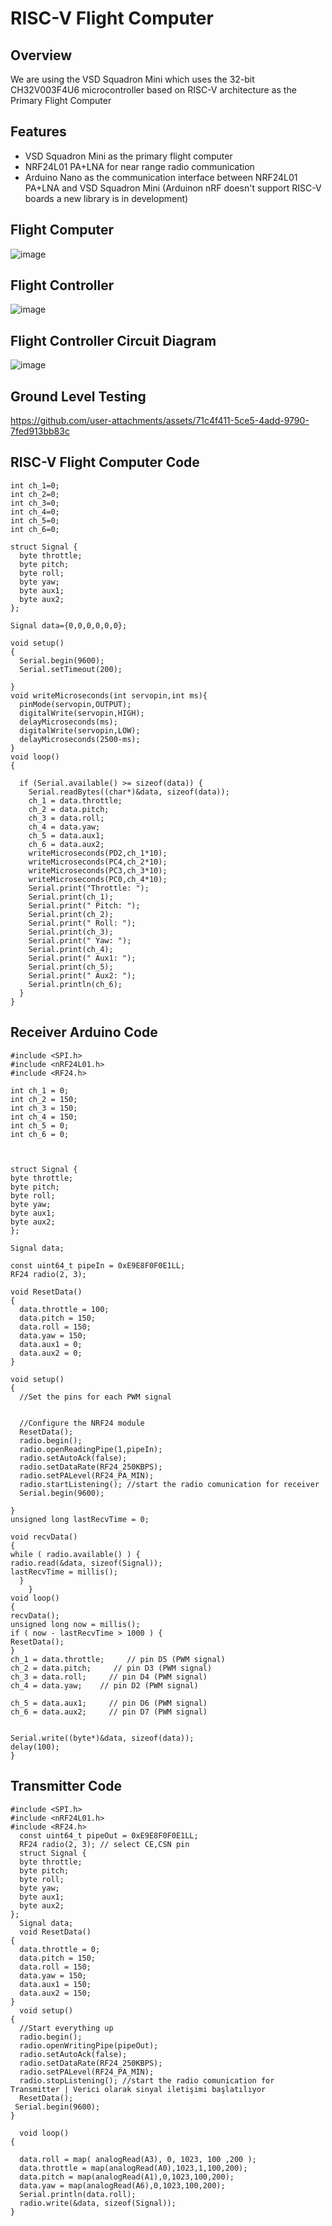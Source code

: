 # RISC-V Flight Computer
## Overview
We are using the VSD Squadron Mini which uses the 32-bit CH32V003F4U6 microcontroller based on RISC-V architecture as the Primary Flight Computer

## Features
- VSD Squadron Mini as the primary flight computer
- NRF24L01 PA+LNA for near range radio communication
- Arduino Nano as the communication interface between NRF24L01 PA+LNA and VSD Squadron Mini (Arduinon nRF doesn't support RISC-V boards a new library is in development)

## Flight Computer
![image](https://github.com/user-attachments/assets/427a126a-f084-4e91-9138-f149d6d50837)

## Flight Controller
![image](https://github.com/user-attachments/assets/7c03af38-7ebb-418e-9b0a-a36e91db5e99)

## Flight Controller Circuit Diagram
![image](https://github.com/user-attachments/assets/245508f1-bbec-4bb0-a404-9577720980e9)

## Ground Level Testing
https://github.com/user-attachments/assets/71c4f411-5ce5-4add-9790-7fed913bb83c

## RISC-V Flight Computer Code
```
int ch_1=0;
int ch_2=0;
int ch_3=0;
int ch_4=0;
int ch_5=0;
int ch_6=0;

struct Signal {
  byte throttle;
  byte pitch;
  byte roll;
  byte yaw;
  byte aux1;
  byte aux2;
};

Signal data={0,0,0,0,0,0};

void setup()
{
  Serial.begin(9600);
  Serial.setTimeout(200); 
  
} 
void writeMicroseconds(int servopin,int ms){
  pinMode(servopin,OUTPUT);
  digitalWrite(servopin,HIGH);
  delayMicroseconds(ms);
  digitalWrite(servopin,LOW);
  delayMicroseconds(2500-ms);
}
void loop()
{
 
  if (Serial.available() >= sizeof(data)) {
    Serial.readBytes((char*)&data, sizeof(data));
    ch_1 = data.throttle;
    ch_2 = data.pitch;
    ch_3 = data.roll;
    ch_4 = data.yaw;
    ch_5 = data.aux1;
    ch_6 = data.aux2;
    writeMicroseconds(PD2,ch_1*10);
    writeMicroseconds(PC4,ch_2*10);
    writeMicroseconds(PC3,ch_3*10);
    writeMicroseconds(PC0,ch_4*10);
    Serial.print("Throttle: ");
    Serial.print(ch_1);
    Serial.print(" Pitch: ");
    Serial.print(ch_2);
    Serial.print(" Roll: ");
    Serial.print(ch_3);
    Serial.print(" Yaw: ");
    Serial.print(ch_4);
    Serial.print(" Aux1: ");
    Serial.print(ch_5);
    Serial.print(" Aux2: ");
    Serial.println(ch_6);
  }
} 
```
## Receiver Arduino Code
```
#include <SPI.h>
#include <nRF24L01.h>
#include <RF24.h>

int ch_1 = 0;
int ch_2 = 150;
int ch_3 = 150;
int ch_4 = 150;
int ch_5 = 0;
int ch_6 = 0;



struct Signal {
byte throttle;      
byte pitch;
byte roll;
byte yaw;
byte aux1;
byte aux2;
};

Signal data;

const uint64_t pipeIn = 0xE9E8F0F0E1LL;
RF24 radio(2, 3); 

void ResetData()
{
  data.throttle = 100;   
  data.pitch = 150;   
  data.roll = 150;     
  data.yaw = 150;     
  data.aux1 = 0;   
  data.aux2 = 0; 
}

void setup()
{
  //Set the pins for each PWM signal 
 

  //Configure the NRF24 module
  ResetData();
  radio.begin();
  radio.openReadingPipe(1,pipeIn);
  radio.setAutoAck(false);
  radio.setDataRate(RF24_250KBPS);
  radio.setPALevel(RF24_PA_MIN);
  radio.startListening(); //start the radio comunication for receiver
  Serial.begin(9600);

}
unsigned long lastRecvTime = 0;

void recvData()
{
while ( radio.available() ) {
radio.read(&data, sizeof(Signal));
lastRecvTime = millis(); 
  }
    }
void loop()
{
recvData();
unsigned long now = millis();
if ( now - lastRecvTime > 1000 ) {
ResetData(); 
}
ch_1 = data.throttle;     // pin D5 (PWM signal)
ch_2 = data.pitch;     // pin D3 (PWM signal)
ch_3 = data.roll;     // pin D4 (PWM signal)
ch_4 = data.yaw;    // pin D2 (PWM signal)

ch_5 = data.aux1;     // pin D6 (PWM signal)
ch_6 = data.aux2;     // pin D7 (PWM signal)


Serial.write((byte*)&data, sizeof(data));
delay(100);
}
```
## Transmitter Code
```
#include <SPI.h>
#include <nRF24L01.h>
#include <RF24.h>
  const uint64_t pipeOut = 0xE9E8F0F0E1LL;  
  RF24 radio(2, 3); // select CE,CSN pin 
  struct Signal {
  byte throttle;
  byte pitch;
  byte roll;
  byte yaw;
  byte aux1;
  byte aux2;
};
  Signal data;
  void ResetData() 
{
  data.throttle = 0;  
  data.pitch = 150;   
  data.roll = 150;     
  data.yaw = 150;   
  data.aux1 = 150;    
  data.aux2 = 150;    
}
  void setup()
{
  //Start everything up
  radio.begin();
  radio.openWritingPipe(pipeOut);
  radio.setAutoAck(false);
  radio.setDataRate(RF24_250KBPS);
  radio.setPALevel(RF24_PA_MIN);
  radio.stopListening(); //start the radio comunication for Transmitter | Verici olarak sinyal iletişimi başlatılıyor
  ResetData();
 Serial.begin(9600);
}

  void loop()
{

  data.roll = map( analogRead(A3), 0, 1023, 100 ,200 );
  data.throttle = map(analogRead(A0),1023,1,100,200);
  data.pitch = map(analogRead(A1),0,1023,100,200);
  data.yaw = map(analogRead(A6),0,1023,100,200);
  Serial.println(data.roll);
  radio.write(&data, sizeof(Signal));
}
```
